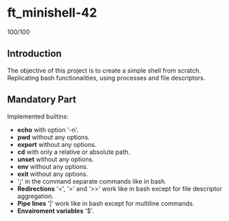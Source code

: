 # ft_minishell-42
100/100

## Introduction
The objective of this project is to create a simple shell from scratch.
Replicating bash functionalities, using processes and file descriptors.

## Mandatory Part
Implemented builtins:
- **echo** with option '-n'.
- **pwd** without any options.
- **export** without any options.
- **cd** with only a relative or absolute path.
- **unset** without any options.
- **env** without any options.
- **exit** without any options.
- '**;**' in the command separate commands like in bash.
- **Redirections** '<', '>' and '>>' work like in bash except for file descriptor aggregation.
- **Pipe lines** '|' work like in bash except for multiline commands.
- **Envairoment variables** '$'.
